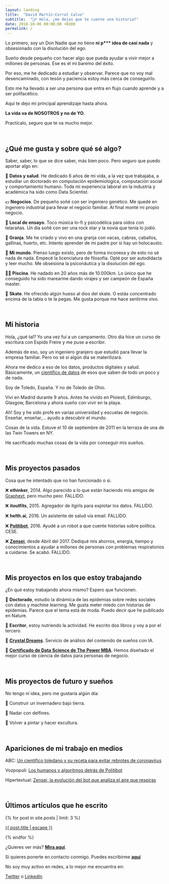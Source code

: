 ```yaml
---
layout: landing
title:  "David Martín-Corral Calvo"
subtitle:  "🙋‍♂️ Hola, ¿me dejas que te cuente una historia?"
date: 2018-10-06 00:00:00 +0200
permalink: /
---
```


Lo primero, soy un Don Nadie que no tiene __ni p*** idea de casi nada__ y obsesionado con la disolución del ego.

Sueño desde pequeño con hacer algo que pueda ayudar a vivir mejor a millones de personas. Ese es el mi baremo del éxito.

Por eso, me he dedicado a estudiar y observar. Parece que no voy mal desencaminado, con tesón y paciencia estoy más cerca de conseguirlo.

Esto me ha llevado a ser una persona que entra en flujo cuando aprende y a ser polifacético.

Aquí te dejo mi principal aprendizaje hasta ahora.

__La vida va de NOSOTROS y no de YO.__

Practícalo, seguro que te va mucho mejor.

<br>

## **¿Qué me gusta y sobre qué sé algo?**

Saber, saber, lo que se dice saber, más bien poco. Pero seguro que puedo aportar algo en:

🔬 **Datos y salud**. He dedicado 6 años de mi vida, a la vez que trabajaba, a estudiar un doctorado en computación epidemiológica, computación social y comportamiento humano. Toda mi experiencia laboral en la industria y académica ha sido como Data Scientist.

💵 **Negocios**. De pequeño soñé con ser ingeniero genético. Me quedé en ingeniero industrial para llevar el negocio familiar. Al final monté mi propio negocio.

🎸 **Local de ensayo**. Toco música lo-fi y psicodélica para oídos con telarañas. Un día soñé con ser una rock star y la novia que tenía lo jodió.

🐐 **Granja**. Me he criado y vivo en una granja con vacas, cabras, caballos, gallinas, huerto, etc. Intento aprender de mi padre por si hay un holocausto.

🧠 **Mi mundo**. Pienso luego existo, pero de forma inconexa y de esto no sé nada de nada. Empecé la licenciatura de filosofía. Opté por ser autodidacta y leer mucho. Me obsesiona la psiconáutica y la disolución del ego.

🏊‍♂️ **Piscina**. He nadado en 20 años más de 10.000km. Lo único que he conseguido ha sido marearme dando virajes y ser campeón de España master.

🤪 **Skate**. He ofrecido algún hueso al dios del skate. O estás concentrado encima de la tabla o te la pegas. Me gusta porque me hace sentirme vivo.

<br>

## **Mi historia**

Hola, ¿qué tal? Yo una vez fuí a un campamento. Otro día hice un curso de escritura con Espido Freire y me puse a escribir.

Además de eso, soy un ingeniero granjero que estudió para llevar la empresa familiar. Pero no sé si algún día se materilizará.

Ahora me dedico a eso de los datos, productos digitales y salud. Básicamente, un [científico de datos](https://hbr.org/2012/10/data-scientist-the-sexiest-job-of-the-21st-century) de esos que saben de todo un poco y de nada.

Soy de Toledo, España. Y no de Toledo de Ohio.

Viví en Madrid durante 9 años. Antes he vivido en Ploiesti, Edimburgo, Glasgow, Barcelona y ahora sueño con vivir en la playa.

Ah! Soy y he sido profe en varias universidad y escuelas de negocio. Enseñar, enseñar,... ayudo a descubrir el mundo. 

Cosas de la vida. Estuve el 10 de septiembre de 2011 en la terraza de una de las Twin Towers en NY.

He sacrificado muchas cosas de la vida por conseguir mis sueños.

<br>

## **Mis proyectos pasados**

Cosa que he intentado que no han funcionado o si.

❌ **ethinker**, 2014. Algo parecido a lo que están haciendo mis amigos de [Graphext](https://graphext.com/), pero mucho peor. FALLIDO.

❌ **itoutfits**, 2015. Agregador de itgirls para explotar los datos. FALLIDO.

❌ **helth.ai**, 2016. Un asistente de salud via email. FALLIDO.

❌ [**Politibot**](http://politibot.io), 2016. Ayudé a un robot a que cuente historias sobre política. CESE.

❌ [**Zensei**](https://zenseiapp.com), desde Abril del 2017. Dediqué mis ahorros, energia, tiempo y conocimientos a ayudar a millones de personas con problemas respiratorios a cuidarse. Se acabó. FALLIDO.

<br>

## **Mis proyectos en los que estoy trabajando**

¿En qué estoy trabajando ahora mismo? Espero que funcionen.

👷 **Doctorado**, estudio la dinámica de las epidemias sobre redes sociales con datos y machine learning. Me gusta meter miedo con historias de epidemias. Parece que el tema está de moda. Puedo decir que he publicado en Nature.

👷 **Escritor**, estoy nutriendo la actividad. He escrito dos libros y voy a por el tercero.

👷 [**Crystal Dreams**](https://crystal-dreams.org). Servicio de análisis del contenido de sueños con IA.

👷 [**Certificado de Data Science de The Power MBA**](https://www.thepowermba.com/es/data-science/). Hemos diseñado el mejor curso de ciencia de datos para personas de negocio.

<br>

## **Mis proyectos de futuro y sueños**

No tengo ni idea, pero me gustaría algún día:

🥗 Construir un invernadero bajo tierra.

🐬 Nadar con delfines.

🎨 Volver a pintar y hacer escultura.

<br>

## **Apariciones de mi trabajo en medios**

ABC: [Un científico toledano y su receta para evitar rebrotes de coronavirus](https://www.abc.es/espana/castilla-la-mancha/toledo/abci-cientifico-toledano-y-receta-para-evitar-rebrotes-202008092022_noticia.html)

Vozpopuli: [Los humanos y algoritmos detrás de Politibot](https://www.vozpopuli.com/economia-y-finanzas/startups/humanos-algoritmos-detras-Politibot-chatbot-startup-telegram-inteligencia-artificial_0_1096691048.html)

Hipertextual: [Zensei, la evolución del bot que analiza el aire que respiras](https://hipertextual.com/2018/04/zensei-app-ambiente)

<br>

## **Últimos artículos que he escrito**

<div>
{% for post in site.posts | limit: 3 %}
    <p>
      <a itemprop="url" href="{{ post.url | relative_url }}">
       {{ post.title | escape }}
      </a>
    </p>
{% endfor %}
</div>

¿Quieres ver más? [**Mira aquí**](/blog).

Si quieres ponerte en contacto conmigo. Puedes escribirme [**aquí**](mailto:dmartincc84@gmail.com)

No soy muy activo en redes, a lo mejor me encuentra en:

[Twitter](https://twitter.com/Dmartincc) o [LinkedIn](https://www.linkedin.com/in/davidmartincorralcalvo/)





